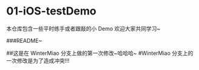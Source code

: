 # 01-iOS-testDemo
本仓库包含一些平时练手或者跟敲的小 Demo 欢迎大家共同学习~

###README~


##这是在 WinterMiao 分支上做的第一次修改~哈哈哈~
#WinterMiao 分支上的一次修改是为了造成冲突!!!